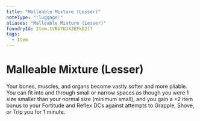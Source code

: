 ```yaml
---
title: "Malleable Mixture (Lesser)"
noteType: ":luggage:"
aliases: "Malleable Mixture (Lesser)"
foundryId: Item.tVBb7UJXJEFkD2f7
tags:
  - Item
---
```


# Malleable Mixture (Lesser)

Your bones, muscles, and organs become vastly softer and more pliable. You can fit into and through small or narrow spaces as though you were 1 size smaller than your normal size (minimum small), and you gain a +2 item bonus to your Fortitude and Reflex DCs against attempts to Grapple, Shove, or Trip you for 1 minute.


